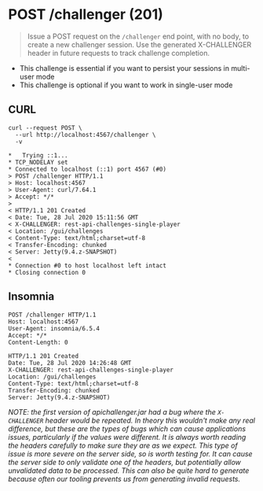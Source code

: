 # POST /challenger (201)

> Issue a POST request on the `/challenger` end point, with no body, to create a new challenger session. Use the generated X-CHALLENGER header in future requests to track challenge completion.

- This challenge is essential if you want to persist your sessions in multi-user mode
- This challenge is optional if you want to work in single-user mode

## CURL

~~~~~~~~
curl --request POST \
  --url http://localhost:4567/challenger \
  -v
~~~~~~~~

~~~~~~~~
*   Trying ::1...
* TCP_NODELAY set
* Connected to localhost (::1) port 4567 (#0)
> POST /challenger HTTP/1.1
> Host: localhost:4567
> User-Agent: curl/7.64.1
> Accept: */*
> 
< HTTP/1.1 201 Created
< Date: Tue, 28 Jul 2020 15:11:56 GMT
< X-CHALLENGER: rest-api-challenges-single-player
< Location: /gui/challenges
< Content-Type: text/html;charset=utf-8
< Transfer-Encoding: chunked
< Server: Jetty(9.4.z-SNAPSHOT)
< 
* Connection #0 to host localhost left intact
* Closing connection 0
~~~~~~~~

## Insomnia

~~~~~~~~
POST /challenger HTTP/1.1
Host: localhost:4567
User-Agent: insomnia/6.5.4
Accept: */*
Content-Length: 0
~~~~~~~~


~~~~~~~~
HTTP/1.1 201 Created
Date: Tue, 28 Jul 2020 14:26:48 GMT
X-CHALLENGER: rest-api-challenges-single-player
Location: /gui/challenges
Content-Type: text/html;charset=utf-8
Transfer-Encoding: chunked
Server: Jetty(9.4.z-SNAPSHOT)
~~~~~~~~


_NOTE: the first version of apichallenger.jar had a bug where the `X-CHALLENGER` header would be repeated. In theory this wouldn't make any real difference, but these are the types of bugs which can cause applications issues, particularly if the values were different. It is always worth reading the headers carefully to make sure they are as we expect. This type of issue is more severe on the server side, so is worth testing for. It can cause the server side to only validate one of the headers, but potentially allow unvalidated data to be processed. This can also be quite hard to generate because often our tooling prevents us from generating invalid requests._